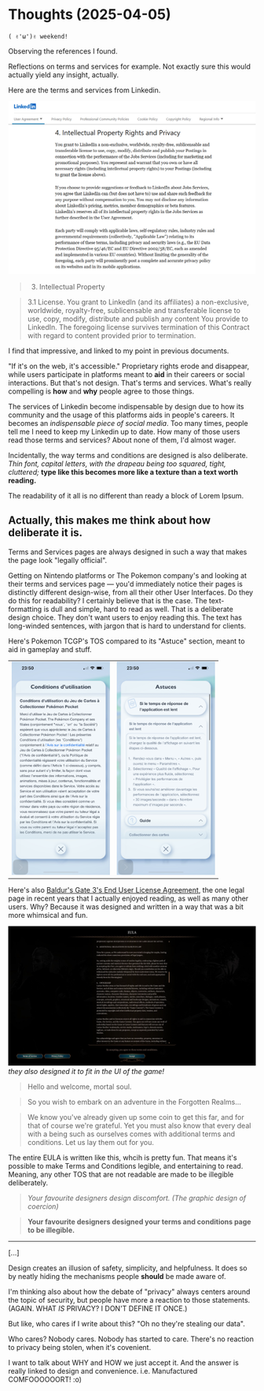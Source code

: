 # Thoughts (2025-04-05)


 	( ✌︎'ω')✌︎ weekend!


Observing the references I found. 

Reflections on terms and services for example. Not exactly sure this would actually yield any insight, actually.

Here are the terms and services from Linkedin.

![img](images/2025-04-05/linkedin1.png "the linkedin tos")


> 3. Intellectual Property

> 3.1    License. You grant to LinkedIn (and its affiliates) a non-exclusive, worldwide, royalty-free, sublicensable and transferable license to use, copy, modify, distribute and publish any content You provide to LinkedIn. The foregoing license survives termination of this Contract with regard to content provided prior to termination. 

I find that impressive, and linked to my point in previous documents.


"If it's on the web, it's accessible." Proprietary rights erode and disappear, while users participate in platforms meant to **aid** in their careers or social interactions. 
But that's not design. That's terms and services. What's really compelling is **how** and **why** people agree to those things.

The services of Linkedin become indispensable by design due to how its community and the usage of this platforms aids in people's careers. It becomes an *indispensable piece of social media*. Too many times, people tell me I need to keep my Linkedin up to date. How many of those users read those terms and services? About none of them, I'd almost wager.

Incidentally, the way terms and conditions are designed is also deliberate. *Thin font, capital letters, with the drapeau being too squared, tight, cluttered;* **type like this becomes more like a texture than a text worth reading.**

The readability of it all is no different than ready a block of Lorem Ipsum. 

## Actually, this makes me think about how deliberate it is.

Terms and Services pages are always designed in such a way that makes the page look "legally official".


 Getting on Nintendo platforms or The Pokemon company's and looking at their terms and services page — you'd immediately notice their pages is distinctly different design-wise, from all their other User Interfaces. Do they do this for readability? I certainly believe that is the case. The text-formatting is dull and simple, hard to read as well. That is a deliberate design choice. They don't want users to enjoy reading this. The text has long-winded sentences, with jargon that is hard to understand for clients. 

Here's Pokemon TCGP's TOS compared to its "Astuce" section, meant to aid in gameplay and stuff.


<div align="center">
<table>
<tr>
<td><img src="images/2025-04-05/pkmntcgp2.png" alt="Hospital notes" width="200"></td>
<td><img src="images/2025-04-05/pkmntcgp1.png" alt="Hospital notes" width="200"></td>
</tr>
</table>
</div>

Here's also [Baldur's Gate 3's End User License Agreement](https://store.steampowered.com/eula/1086940_eula_0), the one legal page in recent years that I actually enjoyed reading, as well as many other users. Why? Because it was designed and written in a way that was a bit more whimsical and fun.

![img](images/2025-04-05/bg3-eula.jpg "the linkedin tos")
*they also designed it to fit in the UI of the game!*


> Hello and welcome, mortal soul.

>So you wish to embark on an adventure in the Forgotten Realms...

>We know you've already given up some coin to get this far, and for that of course we're grateful. Yet you must also know that every deal with a being such as ourselves comes with additional terms and conditions. Let us lay them out for you.

The entire EULA is written like this, whcih is pretty fun. That means it's possible to make Terms and Conditions legible, and entertaining to read. 
Meaning, any other TOS that are not readable are made to be illegible deliberately.


> *Your favourite designers design discomfort. (The graphic design of coercion)*

> **Your favourite designers designed your terms and conditions page to be illegible.**


___

[...]

Design creates an illusion of safety, simplicity, and helpfulness. It does so by neatly hiding the mechanisms people **should** be made aware of.

I'm thinking also about how the debate of "privacy" always centers around the topic of security, but people have more a reaction to those statements. (AGAIN. WHAT *IS* PRIVACY? I DON'T DEFINE IT ONCE.)

But like, who cares if I write about this? "Oh no they're stealing our data". 

Who cares? Nobody cares. Nobody has started to care. There's no reaction to privacy being stolen, when it's covenient. 

I want to talk about WHY and HOW we just accept it. And the answer is really linked to design and convenience. i.e. 
Manufactured COMFOOOOOORT! :o)
